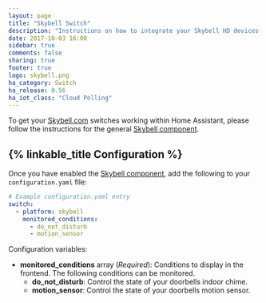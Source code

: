 ```yaml
---
layout: page
title: "Skybell Switch"
description: "Instructions on how to integrate your Skybell HD devices within Home Assistant."
date: 2017-10-03 16:00
sidebar: true
comments: false
sharing: true
footer: true
logo: skybell.png
ha_category: Switch
ha_release: 0.56
ha_iot_class: "Cloud Polling"
---
```


To get your [Skybell.com](https://skybell.com/) switches working within Home Assistant, please follow the instructions for the general [Skybell component](/components/skybell).

## {% linkable_title Configuration %}

Once you have enabled the [Skybell component](/components/skybell), add the following to your `configuration.yaml` file:

```yaml
# Example configuration.yaml entry
switch:
  - platform: skybell
    monitored_conditions:
      - do_not_disturb
      - motion_sensor
```

Configuration variables:

- **monitored_conditions** array (*Required*): Conditions to display in the frontend. The following conditions can be monitored.
  - **do_not_disturb**: Control the state of your doorbells indoor chime.
  - **motion_sensor**: Control the state of your doorbells motion sensor.
